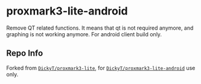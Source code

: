 # proxmark3-lite-android

Remove QT related functions. It means that qt is not required anymore, and graphing is not working anymore. For android client build only.

## Repo Info
Forked from [`DickyT/proxmark3-lite`](https://github.com/DickyT/proxmark3-lite), for [`DickyT/proxmark3-lite-android`](https://DickyT/proxmark3-lite-android) use only.
